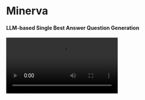 # Minerva
#### LLM-based Single Best Answer Question Generation

<video src="https://github.com/user-attachments/assets/513c38fd-46fd-4a18-b3aa-ada6381671a7" />

## Rationale

## Usage

Minerva relies on `uv` as its package manager, so please install that in the normal fashion for your operating system first.

The environment variables `OPENAI_API_KEY` and `CHROMA_DB_DIR` must be set, the simplest way to do this is to create a `.env` file in the directory, which the cli will read.

Then initialise your embeddings, at present this needs to be a folder of pdfs:

```
> ./mincli.py embed path/to/docs/folder
```

Then you're free to create questions as you see fit:

```
# ./mincli.py create "Lung Compliance"
──────────────────────────────── Question ────────────────────────────────
A 68-year-old woman with a history of chronic obstructive pulmonary 
disease (COPD) presents with increasing shortness of breath. On 
examination, she has a barrel-shaped chest and uses accessory muscles for 
breathing.

Which of the following changes in lung compliance is most likely present 
in this patient?

        > Increased lung compliance due to loss of elastic tissue.
        > Decreased lung compliance due to pulmonary fibrosis.
        > Normal lung compliance with increased airway resistance.
        > Decreased lung compliance due to fluid in the alveoli.
        > Increased lung compliance due to increased surface tension.

Correct: Increased lung compliance due to loss of elastic tissue.

In patients with COPD, particularly with emphysema, there is destruction 
of lung elastic tissue leading to increased lung compliance. This results 
in diminished elastic recoil and difficulty with passive exhalation, often
causing a barrel-shaped chest appearance.
```

## Application to other fields

Currently I have hardcoded a few variables specifically to target the primary FRCA anaesthetic examinations. However, by altering the role prompt in `minerva/llm.py`, and suppling embeddings relevant to your field,
